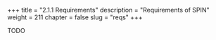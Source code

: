 +++
title = "2.1.1 Requirements"
description = "Requirements of SPIN"
weight = 211
chapter = false
slug = "reqs"
+++

TODO